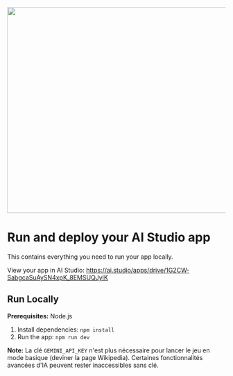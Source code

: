 <div align="center">
<img width="1200" height="475" alt="GHBanner" src="https://github.com/user-attachments/assets/0aa67016-6eaf-458a-adb2-6e31a0763ed6" />
</div>

# Run and deploy your AI Studio app

This contains everything you need to run your app locally.

View your app in AI Studio: https://ai.studio/apps/drive/1G2CW-SabgcaSuAySN4xpK_8EMSUQJylK

## Run Locally

**Prerequisites:**  Node.js


1. Install dependencies:
   `npm install`
2. Run the app:
   `npm run dev`

**Note:** La clé `GEMINI_API_KEY` n'est plus nécessaire pour lancer le jeu en mode basique (deviner la page Wikipedia). Certaines fonctionnalités avancées d'IA peuvent rester inaccessibles sans clé.
